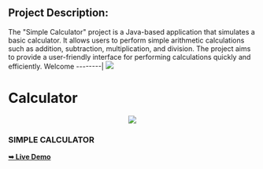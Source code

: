 ## Project Description:
The "Simple Calculator" project is a Java-based application that simulates a basic calculator. It allows users to perform simple arithmetic calculations such as addition, subtraction, multiplication, and division. The project aims to provide a user-friendly interface for performing calculations quickly and efficiently.
Welcome
--------|
![](https://media.tenor.com/iVCiM9W7cvYAAAAd/welcome.gif)

# Calculator
<p align="center"><img src="https://github.com/U7P4L-IN/simple-calculator/blob/main/169086855-bd20e6e0-3675-4db6-b086-0298005973f4.png">

### SIMPLE CALCULATOR

<a href="https://u7p4l-in.github.io/simple-calculator/"><strong>➥ Live Demo</strong></a>

